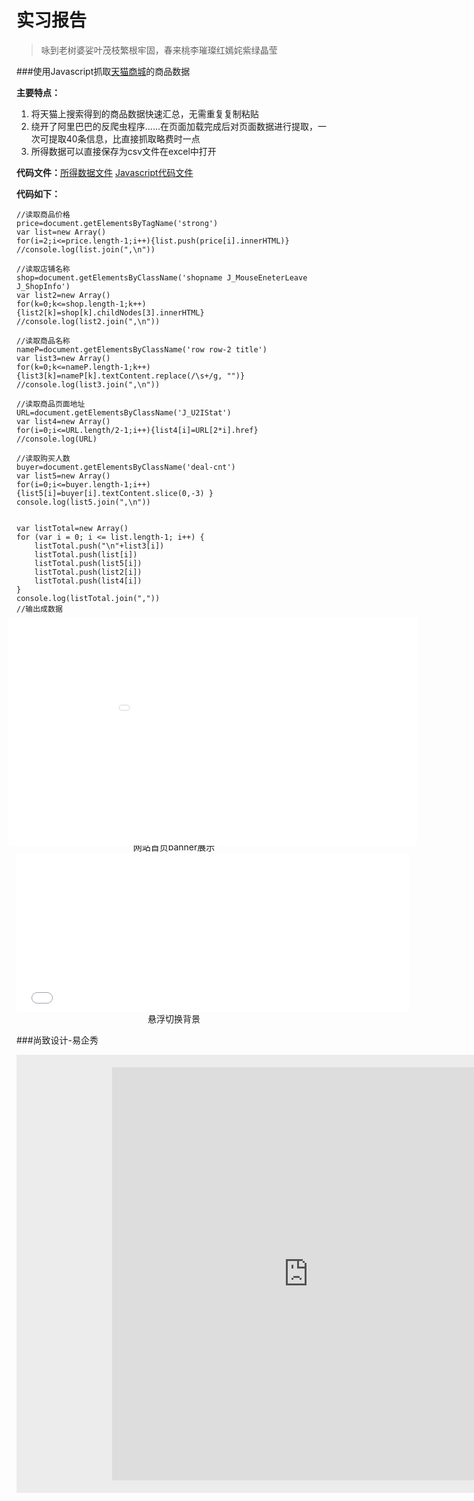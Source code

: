 实习报告
===

>咏到老树婆娑叶茂枝繁根牢固，春来桃李璀璨红嫣姹紫绿晶莹

###使用Javascript抓取[天猫商城](http://www.tmall.com)的商品数据

__主要特点：__

1. 将天猫上搜索得到的商品数据快速汇总，无需重复复制粘贴
2. 绕开了阿里巴巴的反爬虫程序……在页面加载完成后对页面数据进行提取，一次可提取40条信息，比直接抓取略费时一点
3. 所得数据可以直接保存为csv文件在excel中打开

__代码文件：__[所得数据文件](store/tmall_js/data.csv)
[Javascript代码文件](store/tmall_js/test.js)

**代码如下：**
	
	//读取商品价格
	price=document.getElementsByTagName('strong')
	var list=new Array()
	for(i=2;i<=price.length-1;i++){list.push(price[i].innerHTML)}
	//console.log(list.join(",\n"))

	//读取店铺名称
	shop=document.getElementsByClassName('shopname J_MouseEneterLeave J_ShopInfo')
	var list2=new Array()
	for(k=0;k<=shop.length-1;k++){list2[k]=shop[k].childNodes[3].innerHTML}
	//console.log(list2.join(",\n"))

	//读取商品名称
	nameP=document.getElementsByClassName('row row-2 title')
	var list3=new Array()
	for(k=0;k<=nameP.length-1;k++){list3[k]=nameP[k].textContent.replace(/\s+/g, "")}
	//console.log(list3.join(",\n"))

	//读取商品页面地址
	URL=document.getElementsByClassName('J_U2IStat')
	var list4=new Array()
	for(i=0;i<=URL.length/2-1;i++){list4[i]=URL[2*i].href}
	//console.log(URL)

	//读取购买人数
	buyer=document.getElementsByClassName('deal-cnt')
	var list5=new Array()
	for(i=0;i<=buyer.length-1;i++){list5[i]=buyer[i].textContent.slice(0,-3) }
	console.log(list5.join(",\n"))


	var listTotal=new Array()
	for (var i = 0; i <= list.length-1; i++) {
		listTotal.push("\n"+list3[i])
		listTotal.push(list[i])
		listTotal.push(list5[i])
		listTotal.push(list2[i])
		listTotal.push(list4[i])
	}
	console.log(listTotal.join(","))
	//输出成数据

<iframe src="store/banner/demo.html" style="transform:scale(0.5,0.5);width:1308px;height:729px;display;block;margin:-190px -340px" frameBorder="0"></iframe>

<center>网站首页banner展示</center>

<iframe src="store/quarter/quarter.html" width=628 height=255 frameBorder="0" style="background:#ececec"></iframe>

<center>悬浮切换背景</center>

###尚致设计-易企秀

<iframe width="628px" frameborder = "0" height="661px" src="http://eqxiu.com/s/xhJv1aEi" style="padding:20px 153px;background:#ECECEC"></iframe>